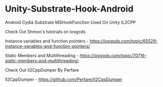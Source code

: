 # Unity-Substrate-Hook-Android
Android Cydia Substrate MSHookFunction Used On Unity IL2CPP

Check Out Shmoo's tutorials on iosgods

Instance variables and function pointers - https://iosgods.com/topic/65529-instance-variables-and-function-pointers/

Static Members and Multithreading - https://iosgods.com/topic/70716-static-members-and-multithreading/


Check Out Il2CppDumper By Perfare

Il2CppDumper - https://github.com/Perfare/Il2CppDumper
